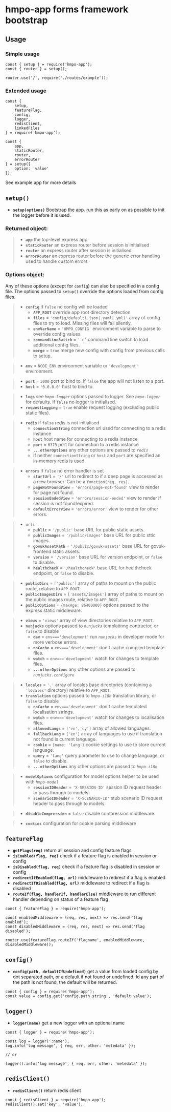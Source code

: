 
# hmpo-app forms framework bootstrap

## Usage

### Simple usage
```
const { setup } = require('hmpo-app');
const { router } = setup();

router.use('/', require('./routes/example'));

```

### Extended usage
```
const {
    setup,
    featureFlag,
    config,
    logger,
    redisClient,
    linkedFiles
} = require('hmpo-app');

const {
    app,
    staticRouter,
    router,
    errorRouter
} = setup({
    option: 'value'
});
```

See example app for more details


## `setup()`

- **`setup(options)`** Bootstrap the app. run this as early on as possible to init the logger before it is used.


### Returned object:

> - **`app`** the top-level express app
> - **`staticRouter`** an express router before session is initialised
> - **`router`** an express router after session is initialised
> - **`errorRouter`** an express router before the generic error handling used to handle custom errors

### Options object:

Any of these options (except for `config`) can also be specified in a config file. The options passed to `setup()` override the options loaded from config files.

> - **`config`** if `false` no config will be loaded
>     - **`APP_ROOT`**  override app root directory detection
>     - **`files`** = `'config/default(.json|.yaml|.yml)'`  array of config files to try to load. Missing files will fail silently.
>     - **`envVarName`** = `'HMPO_CONFIG'`  environment variable to parse to override config values.
>     - **`commandLineSwitch`** = `'-c'`  command line switch to load additional config files.
>     - **`merge`** = `true`  merge new config with config from previous calls to setup.

> - **`env`** = `NODE_ENV` environment variable or `'development'`  environment.

> - **`port`** = `3000`  port to bind to. If `false` the app will not listen to a port.
> - **`host`** = `'0.0.0.0'`  host to bind to.

> - **`logs`**  see *`hmpo-logger`* options passed to logger. See *`hmpo-logger`* for defaults. If `false` no logger is initialised.
> - **`requestLogging`** = `true`  enable request logging (excluding public static files).

> - **`redis`** if `false` redis is not initialised
>     - **`connectionString`** connection url used for connecting to a redis instance
>     - **`host`**  host name for connecting to a redis instance
>     - **`port`** = `6379`  port for connection to a redis instance
>     - **`...otherOptions`** any other options are passed to *`redis`*
>     - If neither `connectionString` or `host` and `port` are specified an in-memory redis is used

> - **`errors`** if `false` no error handler is set
>     - **`startUrl`** = `'/'`  url to redirect to if a deep page is accessed as a new browser. Can be a `function(req, res)`.
>     - **`pageNotFoundView`** = `'errors/page-not-found'`  view to render for page not found.
>     - **`sessionEndedView`** = `'errors/session-ended'`  view to render if session is not found/expired.
>     - **`defaultErrorView`** = `'errors/error'`  view to render for other errors.

> - `urls`
>     - **`public`** = `'/public'`  base URL for public static assets.
>     - **`publicImages`** = `'/public/images'`  base URL for public sttic images.
>     - **`govukAssetPath`** = `'/public/govuk-assets'`  base URL for govuk-frontend static assets.
>     - **`version`** = `'/version'`  base URL for version endpoint, or `false` to disable.
>     - **`healthcheck`** = `'/healthcheck'`  base URL for healthcheck endpoint, or `false` to disable.

> - **`publicDirs`** = `['public']`  array of paths to mount on the public route, relative to `APP_ROOT`.
> - **`publicImagesDirs`** = `['assets/images']`  array of paths to mount on the public images route, relative to `APP_ROOT`.
> - **`publicOptions`** = `{maxAge: 86400000}`  options passed to the express static middleware.

> - **`views`** = `'views'`  array of view directories relative to `APP_ROOT`.
> - **`nunjucks`** options passed to *`nunjucks`* templatinng contructor, or `false` to disable
>     - **`dev`** = `env==='development'` run *`nunjucks`* in developer mode for more verbose errors.
>     - **`noCache`** = `env==='development'`  don't cache compiled template files.
>     - **`watch`** = `env==='development'`  watch for changes to template files.
>     - **`...otherOptions`** any other options are passed to *`nunjucks.configure`*

> - **`locales`** = `'.'`  array of locales base directories (containing a `'locales'` directory) relative to `APP_ROOT`.
> - **`translation`** options passed to *`hmpo-i18n`* translation library, or `false` to disable
>     - **`noCache`** = `env==='development'`  don't cache templated localisation strings.
>     - **`watch`** = `env==='development'`  watch for changes to localisation files.
>     - **`allowedLangs`** = `['en','cy']`  array of allowed languages.
>     - **`fallbackLang`** = `['en']`  array of languages to use if translation not found is current language.
>     - **`cookie`** = `{name: 'lang'}`  cookie settings to use to store current language.
>     - **`query`** = `'lang'`  query parameter to use to change language, or `false` to disable.
>     - **`...otherOptions`** any other options are passed to *`hmpo-i18n`*

> - **`modelOptions`** configuration for model options helper to be used with *`hmpo-model`*
>     - **`sessionIDHeader`** = `'X-SESSION-ID'`  session ID request header to pass through to models.
>     - **`scenarioIDHeader`** = `'X-SCENARIO-ID'`  stub scenario ID request header to pass through to models.

> - **`disableCompression`** = `false`  disable compression middleware.

> - **`cookies`** configuration for cookie parsing middleware

## `featureFlag`

- **`getFlags(req)`** return all session and config feature flags
- **`isEnabled(flag, req)`** check if a feature flag is enabled in session or config
- **`isDisabled(flag, req)`** check if a feature flag is disabled in session or config
- **`redirectIfEnabled(flag, url)`** middleware to redirect if a flag is enabled
- **`redirectIfDisabled(flag, url)`** middleware to redirect if a flag is disabled
- **`routeIf(flag, handlerIf, handlerElse)`** middleware to run different handler depending on status of a feature flag

```
const { featureFlag } = require('hmpo-app');

const enabledMiddleware = (req, res, next) => res.send('flag enabled');
const disabledMiddleware = (req, res, next) => res.send('flag disabled');

router.use(featureFlag.routeIf('flagname', enabledMiddleware, disabledMiddleware));
```

## `config()`

- **`config(path, defaultIfUndefined)`** get a value from loaded config by dot separated path, or a default if not found or undefined. Id any part of the path is not found, the default will be returned.

```
const { config } = require('hmpo-app');
const value = config.get('config.path.string', 'default value');
```
## `logger()`

- **`logger(name)`** get a new logger with an optional name

```
const { logger } = require('hmpo-app');

const log = logger(':name');
log.info('log message', { req, err, other: 'metedata' });

// or

logger().info('log message', { req, err, other: 'metedata' });
```

## `redisClient()`

- **`redisClient()`** return redis client

```
const { redisClient } = require('hmpo-app');
redisClient().set('key', 'value');
```
